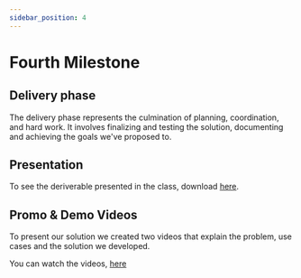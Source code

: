 ```yaml
---
sidebar_position: 4
---
```


# Fourth Milestone

## Delivery phase

The delivery phase represents the culmination of planning, coordination, and hard work. It involves finalizing and testing the solution, documenting and achieving the goals we've proposed to.

## Presentation

To see the deriverable presented in the class, download [here](https://github.com/vVCU-as-CNF/website/raw/main/docs/deliverables/Milestone4.pptx).

## Promo & Demo Videos

To present our solution we created two videos that explain the problem, use cases and the solution we developed.

You can watch the videos, [here](../videos.md)